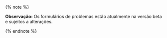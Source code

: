 {% note %}

**Observação:** Os formulários de problemas estão atualmente na versão beta e sujeitos a alterações.

{% endnote %}
